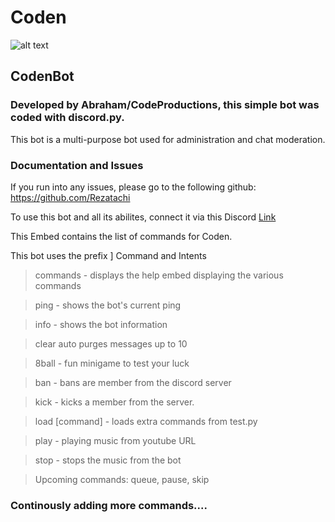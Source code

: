 # Coden
![alt text](https://cdn.discordapp.com/attachments/761256129191477261/796081640773648384/Ten_4.jpg)


## CodenBot

### Developed by Abraham/CodeProductions, this simple bot was coded with discord.py.
This bot is a multi-purpose bot used for administration and chat moderation.

### Documentation and Issues
If you run into any issues, please go to the following github:
https://github.com/Rezatachi

To use this bot and all its abilites, connect it via this Discord [Link](https://discord.com/api/oauth2/authorize?client_id=785943693244760094&permissions=0&scope=bot)

This Embed contains the list of commands for Coden.

This bot uses the prefix ]
Command and Intents

> commands - displays the help embed displaying the various commands

> ping - shows the bot's current ping

> info - shows the bot information

> clear auto purges messages up to 10

> 8ball - fun minigame to test your luck

> ban - bans are member from the discord server

> kick - kicks a member from the server.

> load [command] - loads extra commands from test.py

> play - playing music from youtube URL

> stop - stops the music from the bot

>Upcoming commands: queue, pause, skip

### Continously adding more commands....


